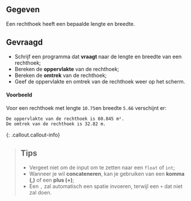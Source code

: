 ## Gegeven

Een rechthoek heeft een bepaalde lengte en breedte.

## Gevraagd

* Schrijf een programma dat **vraagt** naar de lengte en breedte van een rechthoek;
* Bereken de **oppervlakte** van de rechthoek;
* Bereken de **omtrek** van de rechthoek;
* Geef de oppervlakte en omtrek van de rechthoek weer op het scherm.

#### Voorbeeld

Voor een rechthoek met lengte `10.75`en breedte `5.66` verschijnt er:

```
De oppervlakte van de rechthoek is 60.845 m².
De omtrek van de rechthoek is 32.82 m.
```

{: .callout.callout-info}
>## Tips
>* Vergeet niet om de input om te zetten naar een `float` of `int`;
>* Wanneer je wil **concateneren**, kan je gebruiken van een **komma (,)** of een **plus (+)**;
>* Een `,` zal automatisch een spatie invoeren, terwijl een `+` dat niet zal doen. 
